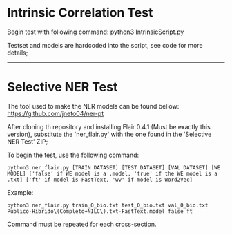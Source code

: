 # Intrinsic Correlation Test
Begin test with following command:
	python3 IntrinsicScript.py

Testset and models are hardcoded into the script, see code for more details;

---

# Selective NER Test
The tool used to make the NER models can be found bellow: 
	<https://github.com/jneto04/ner-pt>

After cloning th repository and installing Flair 0.4.1 (Must be exactly this version), substitute the 'ner_flair.py' with the one found in the 'Selective NER Test' ZIP;

To begin the test, use the following command:
	
	python3 ner_flair.py [TRAIN DATASET] [TEST DATASET] [VAL DATASET] [WE MODEL] ['false' if WE model is a .model, 'true' if the WE model is a .txt] ['ft' if model is FastText, 'wv' if model is Word2Vec]

Example:
	
	python3 ner_flair.py train_0_bio.txt test_0_bio.txt val_0_bio.txt Publico-Hibrido\(Completo+NILC\).txt-FastText.model false ft

Command must be repeated for each cross-section.
